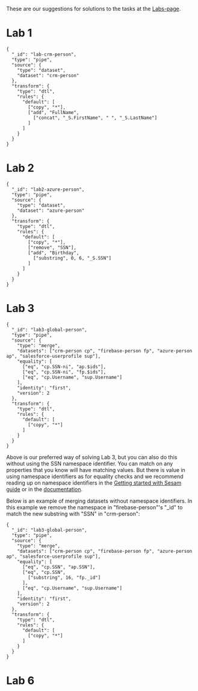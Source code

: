 These are our suggestions for solutions to the tasks at the [Labs-page](https://github.com/sesam-community/wiki/wiki/Labs).

# Lab 1
```
{
  "_id": "lab-crm-person",
  "type": "pipe",
  "source": {
    "type": "dataset",
    "dataset": "crm-person"
  },
  "transform": {
    "type": "dtl",
    "rules": {
      "default": [
        ["copy", "*"],
        ["add", "FullName",
          ["concat", "_S.FirstName", " ", "_S.LastName"]
        ]
      ]
    }
  }
}
```

# Lab 2
```
{
  "_id": "lab2-azure-person",
  "type": "pipe",
  "source": {
    "type": "dataset",
    "dataset": "azure-person"
  },
  "transform": {
    "type": "dtl",
    "rules": {
      "default": [
        ["copy", "*"],
        ["remove", "SSN"],
        ["add", "Birthday",
          ["substring", 0, 6, "_S.SSN"]
        ]
      ]
    }
  }
}
```

# Lab 3
```
{
  "_id": "lab3-global-person",
  "type": "pipe",
  "source": {
    "type": "merge",
    "datasets": ["crm-person cp", "firebase-person fp", "azure-person ap", "salesforce-userprofile sup"],
    "equality": [
      ["eq", "cp.SSN-ni", "ap.$ids"],
      ["eq", "cp.SSN-ni", "fp.$ids"],
      ["eq", "cp.Username", "sup.Username"]
    ],
    "identity": "first",
    "version": 2
  },
  "transform": {
    "type": "dtl",
    "rules": {
      "default": [
        ["copy", "*"]
      ]
    }
  }
}
```

Above is our preferred way of solving Lab 3, but you can also do this without using the SSN namespace identifier. You can match on any properties that you know will have matching values. But there is value in using namespace identifiers as for equality checks and we recommend reading up on namespace identifiers in the [Getting started with Sesam guide](https://github.com/sesam-community/wiki/wiki/Getting-started#6312-Namespace-identifiers) or in the [documentation](https://docs.sesam.io/DTLReferenceGuide.html#namespaces).

Below is an example of merging datasets without namespace identifiers. In this example we remove the namespace in "firebase-person"'s "_id" to match the new substring with "SSN" in "crm-person":
```
{
  "_id": "lab3-global-person",
  "type": "pipe",
  "source": {
    "type": "merge",
    "datasets": ["crm-person cp", "firebase-person fp", "azure-person ap", "salesforce-userprofile sup"],
    "equality": [
      ["eq", "cp.SSN", "ap.SSN"],
      ["eq", "cp.SSN",
        ["substring", 16, "fp._id"]
      ],
      ["eq", "cp.Username", "sup.Username"]
    ],
    "identity": "first",
    "version": 2
  },
  "transform": {
    "type": "dtl",
    "rules": {
      "default": [
        ["copy", "*"]
      ]
    }
  }
}
```
# Lab 6